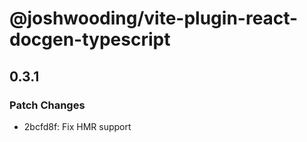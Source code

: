 # @joshwooding/vite-plugin-react-docgen-typescript

## 0.3.1

### Patch Changes

- 2bcfd8f: Fix HMR support
